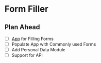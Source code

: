 # Form Filler 

## Plan Ahead 

- [ ] [App](https://nuuuwan.github.io/form_filler) for Filling Forms
- [ ] Populate App with Commonly used Forms
- [ ] Add Personal Data Module
- [ ] Support for API